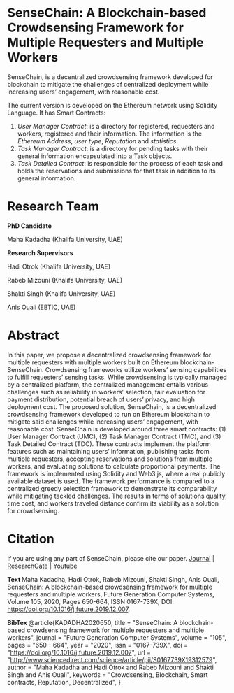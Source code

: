 # SenseChain: A Blockchain-based Crowdsensing Framework for Multiple Requesters and Multiple Workers

SenseChain, is a decentralized crowdsensing framework developed for blockchain to mitigate the challenges of centralized deployment while increasing users’ engagement, with reasonable cost. 

The current version is developed on the Ethereum network using Solidity Language. 
It has Smart Contracts: 
<ol>
  <li> <i>User Manager Contract</i>: is a directory for registered, requesters and workers, registered and their information. The information is the <i>Ethereum Address</i>, <i>user type</i>, <i>Reputation</i> and <i>statistics</i>.

  <li> <i>Task Manager Contract</i>: is a directory for pending
tasks with their general information encapsulated into a Task objects.
<li> <i>Task Detailed Contract</i>: is responsible for the process of each task and holds the reservations and submissions for that task in addition to its general information.
</ol>

# Research Team
<b>PhD Candidate</b>

Maha Kadadha (Khalifa University, UAE) 

<b>Research Supervisors</b>

Hadi Otrok (Khalifa University, UAE)

Rabeb Mizouni (Khalifa University, UAE)

Shakti Singh (Khalifa University, UAE)

Anis Ouali (EBTIC, UAE)

# Abstract
In this paper, we propose a decentralized crowdsensing framework for multiple requesters with multiple workers built on Ethereum blockchain- SenseChain. Crowdsensing frameworks utilize workers’ sensing capabilities to fulfill requesters’ sensing tasks. While crowdsensing is typically managed by a centralized platform, the centralized management entails various challenges such as reliability in workers’ selection, fair evaluation for payment distribution, potential breach of users’ privacy, and high deployment cost. The proposed solution, SenseChain, is a decentralized crowdsensing framework developed to run on Ethereum blockchain to mitigate said challenges while increasing users’ engagement, with reasonable cost. SenseChain is developed around three smart contracts: (1) User Manager Contract (UMC), (2) Task Manager Contract (TMC), and (3) Task Detailed Contract (TDC). These contracts implement the platform features such as maintaining users’ information, publishing tasks from multiple requesters, accepting reservations and solutions from multiple workers, and evaluating solutions to calculate proportional payments. The framework is implemented using Solidity and Web3.js, where a real publicly available dataset is used. The framework performance is compared to a centralized greedy selection framework to demonstrate its comparability while mitigating tackled challenges. The results in terms of solutions quality, time cost, and workers traveled distance confirm its viability as a solution for crowdsensing.

# Citation
If you are using any part of SenseChain, please cite our paper.
<a href="https://www.sciencedirect.com/science/article/abs/pii/S0167739X19312579">Journal</a> |
<a href="https://www.researchgate.net/publication/338029700_SenseChain_A_blockchain-based_crowdsensing_framework_for_multiple_requesters_and_multiple_workers">ResearchGate</a> | <a href="https://www.youtube.com/watch?v=dtVfuHliFgU&t=12s">Youtube</a> 

<b> Text </b>
Maha Kadadha, Hadi Otrok, Rabeb Mizouni, Shakti Singh, Anis Ouali, SenseChain: A blockchain-based crowdsensing framework for multiple requesters and multiple workers, Future Generation Computer Systems, Volume 105, 2020, Pages 650-664, ISSN 0167-739X, DOI: https://doi.org/10.1016/j.future.2019.12.007.

<b> BibTex </b>
@article{KADADHA2020650,
title = "SenseChain: A blockchain-based crowdsensing framework for multiple requesters and multiple workers",
journal = "Future Generation Computer Systems",
volume = "105",
pages = "650 - 664",
year = "2020",
issn = "0167-739X",
doi = "https://doi.org/10.1016/j.future.2019.12.007",
url = "http://www.sciencedirect.com/science/article/pii/S0167739X19312579",
author = "Maha Kadadha and Hadi Otrok and Rabeb Mizouni and Shakti Singh and Anis Ouali",
keywords = "Crowdsensing, Blockchain, Smart contracts, Reputation, Decentralized",
}
